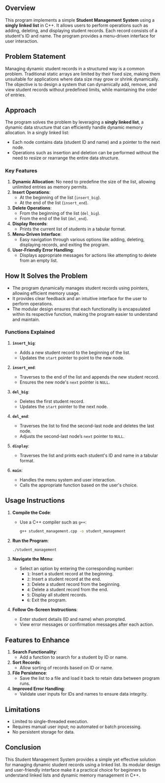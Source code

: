 
## Overview
This program implements a simple **Student Management System** using a **singly linked list** in C++. It allows users to perform operations such as adding, deleting, and displaying student records. Each record consists of a student's ID and name. The program provides a menu-driven interface for user interaction.

## Problem Statement
Managing dynamic student records in a structured way is a common problem. Traditional static arrays are limited by their fixed size, making them unsuitable for applications where data size may grow or shrink dynamically. The objective is to design a system that can dynamically add, remove, and view student records without predefined limits, while maintaining the order of entries.

## Approach
The program solves the problem by leveraging a **singly linked list**, a dynamic data structure that can efficiently handle dynamic memory allocation. In a singly linked list:
- Each node contains data (student ID and name) and a pointer to the next node.
- Operations such as insertion and deletion can be performed without the need to resize or rearrange the entire data structure.

### Key Features
1. **Dynamic Allocation**: No need to predefine the size of the list, allowing unlimited entries as memory permits.
2. **Insert Operations**:
   - At the beginning of the list (`insert_big`).
   - At the end of the list (`insert_end`).
3. **Delete Operations**:
   - From the beginning of the list (`del_big`).
   - From the end of the list (`del_end`).
4. **Display Records**:
   - Prints the current list of students in a tabular format.
5. **Menu-Driven Interface**:
   - Easy navigation through various options like adding, deleting, displaying records, and exiting the program.
6. **User-Friendly Error Handling**:
   - Displays appropriate messages for actions like attempting to delete from an empty list.

## How It Solves the Problem
- The program dynamically manages student records using pointers, allowing efficient memory usage.
- It provides clear feedback and an intuitive interface for the user to perform operations.
- The modular design ensures that each functionality is encapsulated within its respective function, making the program easier to understand and maintain.

### Functions Explained
1. **`insert_big`**:
   - Adds a new student record to the beginning of the list.
   - Updates the `start` pointer to point to the new node.

2. **`insert_end`**:
   - Traverses to the end of the list and appends the new student record.
   - Ensures the new node's `next` pointer is `NULL`.

3. **`del_big`**:
   - Deletes the first student record.
   - Updates the `start` pointer to the next node.

4. **`del_end`**:
   - Traverses the list to find the second-last node and deletes the last node.
   - Adjusts the second-last node’s `next` pointer to `NULL`.

5. **`display`**:
   - Traverses the list and prints each student's ID and name in a tabular format.

6. **`main`**:
   - Handles the menu system and user interaction.
   - Calls the appropriate function based on the user's choice.

## Usage Instructions
1. **Compile the Code**:
   - Use a C++ compiler such as `g++`:
     ```bash
     g++ student_management.cpp -o student_management
     ```

2. **Run the Program**:
   ```bash
   ./student_management
   ```

3. **Navigate the Menu**:
   - Select an option by entering the corresponding number:
     - `1`: Insert a student record at the beginning.
     - `2`: Insert a student record at the end.
     - `3`: Delete a student record from the beginning.
     - `4`: Delete a student record from the end.
     - `5`: Display all student records.
     - `6`: Exit the program.

4. **Follow On-Screen Instructions**:
   - Enter student details (ID and name) when prompted.
   - View error messages or confirmation messages after each action.

## Features to Enhance
1. **Search Functionality**:
   - Add a function to search for a student by ID or name.
2. **Sort Records**:
   - Allow sorting of records based on ID or name.
3. **File Persistence**:
   - Save the list to a file and load it back to retain data between program runs.
4. **Improved Error Handling**:
   - Validate user inputs for IDs and names to ensure data integrity.

## Limitations
- Limited to single-threaded execution.
- Requires manual user input; no automated or batch processing.
- No persistent storage for data.

## Conclusion
This Student Management System provides a simple yet effective solution for managing dynamic student records using a linked list. Its modular design and user-friendly interface make it a practical choice for beginners to understand linked lists and dynamic memory management in C++.